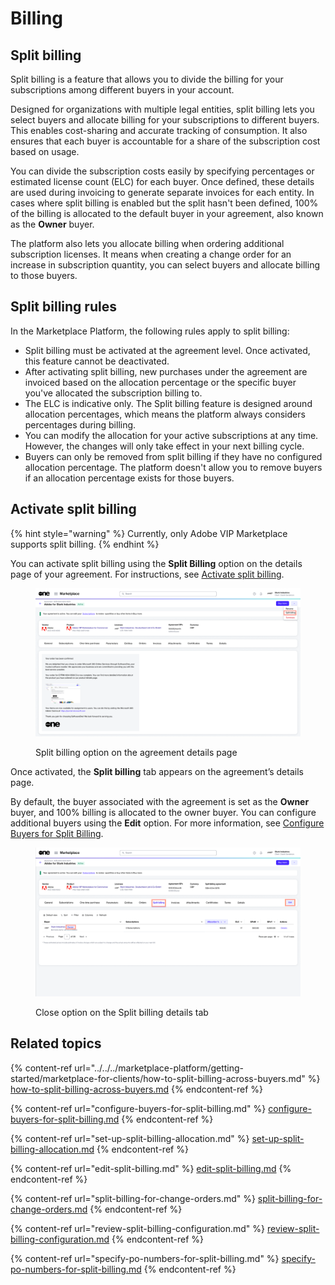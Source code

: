 # Billing

## Split billing

Split billing is a feature that allows you to divide the billing for your subscriptions among different buyers in your account.&#x20;

Designed for organizations with multiple legal entities, split billing lets you select buyers and allocate billing for your subscriptions to different buyers. This enables cost-sharing and accurate tracking of consumption. It also ensures that each buyer is accountable for a share of the subscription cost based on usage.

You can divide the subscription costs easily by specifying percentages or estimated license count (ELC) for each buyer. Once defined, these details are used during invoicing to generate separate invoices for each entity. In cases where split billing is enabled but the split hasn't been defined, 100% of the billing is allocated to the default buyer in your agreement, also known as the **Owner** buyer.&#x20;

The platform also lets you allocate billing when ordering additional subscription licenses. It means when creating a change order for an increase in subscription quantity, you can select buyers and allocate billing to those buyers.&#x20;

## Split billing rules

In the Marketplace Platform, the following rules apply to split billing:

* Split billing must be activated at the agreement level. Once activated, this feature cannot be deactivated.
* After activating split billing, new purchases under the agreement are invoiced based on the allocation percentage or the specific buyer you've allocated the subscription billing to.
* The ELC is indicative only. The Split billing feature is designed around allocation percentages, which means the platform always considers percentages during billing.&#x20;
* You can modify the allocation for your active subscriptions at any time. However, the changes will only take effect in your next billing cycle.
* Buyers can only be removed from split billing if they have no configured allocation percentage. The platform doesn't allow you to remove buyers if an allocation percentage exists for those buyers.

## Activate split billing

{% hint style="warning" %}
Currently, only Adobe VIP Marketplace supports split billing.&#x20;
{% endhint %}

You can activate split billing using the **Split Billing** option on the details page of your agreement. For instructions, see [Activate split billing](../../../marketplace-platform/getting-started/marketplace-for-clients/how-to-split-billing-across-buyers.md#id-1.-activate-split-billing).

<figure><img src="../../../.gitbook/assets/Activatesplitbilling (1).png" alt=""><figcaption><p>Split billing option on the agreement details page</p></figcaption></figure>

Once activated, the **Split billing** tab appears on the agreement’s details page.&#x20;

By default, the buyer associated with the agreement is set as the **Owner** buyer, and 100% billing is allocated to the owner buyer. You can configure additional buyers using the **Edit** option. For more information, see [Configure Buyers for Split Billing](configure-buyers-for-split-billing.md).

<figure><img src="../../../.gitbook/assets/split billing tab.png" alt=""><figcaption><p>Close option on the Split billing details tab</p></figcaption></figure>

## Related topics

{% content-ref url="../../../marketplace-platform/getting-started/marketplace-for-clients/how-to-split-billing-across-buyers.md" %}
[how-to-split-billing-across-buyers.md](../../../marketplace-platform/getting-started/marketplace-for-clients/how-to-split-billing-across-buyers.md)
{% endcontent-ref %}

{% content-ref url="configure-buyers-for-split-billing.md" %}
[configure-buyers-for-split-billing.md](configure-buyers-for-split-billing.md)
{% endcontent-ref %}

{% content-ref url="set-up-split-billing-allocation.md" %}
[set-up-split-billing-allocation.md](set-up-split-billing-allocation.md)
{% endcontent-ref %}

{% content-ref url="edit-split-billing.md" %}
[edit-split-billing.md](edit-split-billing.md)
{% endcontent-ref %}

{% content-ref url="split-billing-for-change-orders.md" %}
[split-billing-for-change-orders.md](split-billing-for-change-orders.md)
{% endcontent-ref %}

{% content-ref url="review-split-billing-configuration.md" %}
[review-split-billing-configuration.md](review-split-billing-configuration.md)
{% endcontent-ref %}

{% content-ref url="specify-po-numbers-for-split-billing.md" %}
[specify-po-numbers-for-split-billing.md](specify-po-numbers-for-split-billing.md)
{% endcontent-ref %}
